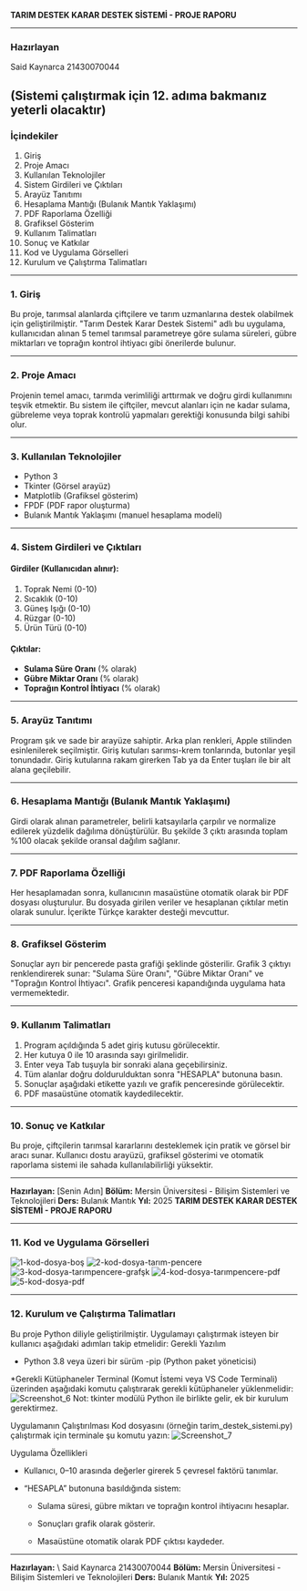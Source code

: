 **TARIM DESTEK KARAR DESTEK SİSTEMİ - PROJE RAPORU**

---
### Hazırlayan

Said Kaynarca 21430070044

(Sistemi çalıştırmak için 12. adıma bakmanız yeterli olacaktır)
---

### İçindekiler

1. Giriş
2. Proje Amacı
3. Kullanılan Teknolojiler
4. Sistem Girdileri ve Çıktıları
5. Arayüz Tanıtımı
6. Hesaplama Mantığı (Bulanık Mantık Yaklaşımı)
7. PDF Raporlama Özelliği
8. Grafiksel Gösterim
9. Kullanım Talimatları
10. Sonuç ve Katkılar
11. Kod ve Uygulama Görselleri
12. Kurulum ve Çalıştırma Talimatları
---

### 1. Giriş

Bu proje, tarımsal alanlarda çiftçilere ve tarım uzmanlarına destek olabilmek için geliştirilmiştir. "Tarım Destek Karar Destek Sistemi" adlı bu uygulama, kullanıcıdan alınan 5 temel tarımsal parametreye göre sulama süreleri, gübre miktarları ve toprağın kontrol ihtiyacı gibi önerilerde bulunur.

---

### 2. Proje Amacı

Projenin temel amacı, tarımda verimliliği arttırmak ve doğru girdi kullanımını teşvik etmektir. Bu sistem ile çiftçiler, mevcut alanları için ne kadar sulama, gübreleme veya toprak kontrolü yapmaları gerektiği konusunda bilgi sahibi olur.

---

### 3. Kullanılan Teknolojiler

* Python 3
* Tkinter (Görsel arayüz)
* Matplotlib (Grafiksel gösterim)
* FPDF (PDF rapor oluşturma)
* Bulanık Mantık Yaklaşımı (manuel hesaplama modeli)

---

### 4. Sistem Girdileri ve Çıktıları

#### Girdiler (Kullanıcıdan alınır):

1. Toprak Nemi (0-10)
2. Sıcaklık (0-10)
3. Güneş Işığı (0-10)
4. Rüzgar (0-10)
5. Ürün Türü (0-10)

#### Çıktılar:

* **Sulama Süre Oranı** (% olarak)
* **Gübre Miktar Oranı** (% olarak)
* **Toprağın Kontrol İhtiyacı** (% olarak)

---

### 5. Arayüz Tanıtımı

Program şık ve sade bir arayüze sahiptir. Arka plan renkleri, Apple stilinden esinlenilerek seçilmiştir. Giriş kutuları sarımsı-krem tonlarında, butonlar yeşil tonundadır. Giriş kutularına rakam girerken Tab ya da Enter tuşları ile bir alt alana geçilebilir.

---

### 6. Hesaplama Mantığı (Bulanık Mantık Yaklaşımı)

Girdi olarak alınan parametreler, belirli katsayılarla çarpılır ve normalize edilerek yüzdelik dağılıma dönüştürülür. Bu şekilde 3 çıktı arasında toplam %100 olacak şekilde oransal dağılım sağlanır.

---

### 7. PDF Raporlama Özelliği

Her hesaplamadan sonra, kullanıcının masaüstüne otomatik olarak bir PDF dosyası oluşturulur. Bu dosyada girilen veriler ve hesaplanan çıktılar metin olarak sunulur. İçerikte Türkçe karakter desteği mevcuttur.

---

### 8. Grafiksel Gösterim

Sonuçlar ayrı bir pencerede pasta grafiği şeklinde gösterilir. Grafik 3 çıktıyı renklendirerek sunar: "Sulama Süre Oranı", "Gübre Miktar Oranı" ve "Toprağın Kontrol İhtiyacı". Grafik penceresi kapandığında uygulama hata vermemektedir.

---

### 9. Kullanım Talimatları

1. Program açıldığında 5 adet giriş kutusu görülecektir.
2. Her kutuya 0 ile 10 arasında sayı girilmelidir.
3. Enter veya Tab tuşuyla bir sonraki alana geçebilirsiniz.
4. Tüm alanlar doğru doldurulduktan sonra "HESAPLA" butonuna basın.
5. Sonuçlar aşağıdaki etikette yazılı ve grafik penceresinde görülecektir.
6. PDF masaüstüne otomatik kaydedilecektir.

---

### 10. Sonuç ve Katkılar

Bu proje, çiftçilerin tarımsal kararlarını desteklemek için pratik ve görsel bir aracı sunar. Kullanıcı dostu arayüzü, grafiksel gösterimi ve otomatik raporlama sistemi ile sahada kullanılabilirliği yüksektir.

---

**Hazırlayan:** \[Senin Adın]
**Bölüm:** Mersin Üniversitesi - Bilişim Sistemleri ve Teknolojileri
**Ders:** Bulanık Mantık
**Yıl:** 2025
**TARIM DESTEK KARAR DESTEK SİSTEMİ - PROJE RAPORU**

---
### 11. Kod ve Uygulama Görselleri


![1-kod-dosya-boş](https://github.com/user-attachments/assets/ee24c2fa-6c53-4c6d-ace0-43d3f914b29a)
![2-kod-dosya-tarım-pencere](https://github.com/user-attachments/assets/918328ef-b4b4-47ba-ba65-f101657301b7)
![3-kod-dosya-tarımpencere-grafşk](https://github.com/user-attachments/assets/8c78207d-8812-4885-a7a2-d49e04c92c14)
![4-kod-dosya-tarımpencere-pdf](https://github.com/user-attachments/assets/7046f6fc-adda-436f-9a18-ba7b28c7c85a)
![5-kod-dosya-pdf](https://github.com/user-attachments/assets/65d37ee4-fe4c-4716-b1be-09be48ab6d8a)

---
### 12. Kurulum ve Çalıştırma Talimatları
Bu proje Python diliyle geliştirilmiştir. Uygulamayı çalıştırmak isteyen bir kullanıcı aşağıdaki adımları takip etmelidir:
Gerekli Yazılım
- Python 3.8 veya üzeri bir sürüm
-pip (Python paket yöneticisi)

*Gerekli Kütüphaneler
Terminal (Komut İstemi veya VS Code Terminali) üzerinden aşağıdaki komutu çalıştırarak gerekli kütüphaneler yüklenmelidir:
![Screenshot_6](https://github.com/user-attachments/assets/c46db54a-dda5-4c3d-ba27-e67abe63454c)
Not: tkinter modülü Python ile birlikte gelir, ek bir kurulum gerektirmez.

Uygulamanın Çalıştırılması
Kod dosyasını (örneğin tarim_destek_sistemi.py) çalıştırmak için terminale şu komutu yazın:
![Screenshot_7](https://github.com/user-attachments/assets/b74ae94f-8595-4bd9-9065-fa696ad70fe8)

Uygulama Özellikleri
- Kullanıcı, 0–10 arasında değerler girerek 5 çevresel faktörü tanımlar.

- “HESAPLA” butonuna basıldığında sistem:

  - Sulama süresi, gübre miktarı ve toprağın kontrol ihtiyacını hesaplar.

  - Sonuçları grafik olarak gösterir.

  - Masaüstüne otomatik olarak PDF çıktısı kaydeder.


---
**Hazırlayan:** \ Said Kaynarca 21430070044
**Bölüm:** Mersin Üniversitesi - Bilişim Sistemleri ve Teknolojileri
**Ders:** Bulanık Mantık
**Yıl:** 2025
